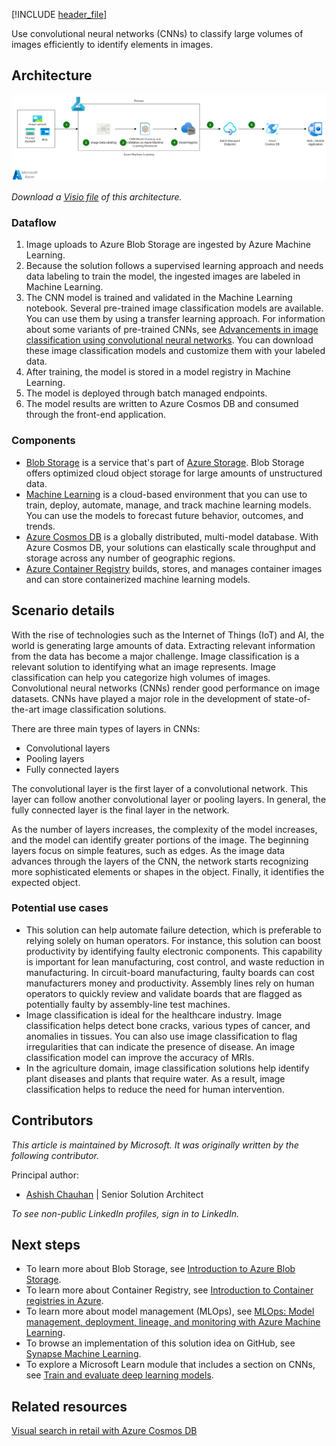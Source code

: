 [!INCLUDE [header_file](../../../includes/sol-idea-header.md)]

Use convolutional neural networks (CNNs) to classify large volumes of images efficiently to identify elements in images.

## Architecture

[ ![Architecture diagram: image classification with convolutional neural networks and Azure Machine Learning.](_images/image-classification-with-convolutional-neural-networks.png)](_images/image-classification-with-convolutional-neural-networks.png#lightbox)

*Download a [Visio file](https://arch-center.azureedge.net/image-classification-with-convolutional-neural-networks.vsdx) of this architecture.*

### Dataflow

1. Image uploads to Azure Blob Storage are ingested by Azure Machine Learning.
2. Because the solution follows a supervised learning approach and needs data labeling to train the model, the ingested images are labeled in Machine Learning.
3. The CNN model is trained and validated in the Machine Learning notebook. Several pre-trained image classification models are available. You can use them by using a transfer learning approach. For information about some variants of pre-trained CNNs, see [Advancements in image classification using convolutional neural networks](https://arxiv.org/pdf/1905.03288.pdf). You can download these image classification models and customize them with your labeled data.
4. After training, the model is stored in a model registry in Machine Learning.
5. The model is deployed through batch managed endpoints.
6. The model results are written to Azure Cosmos DB and consumed through the front-end application.

### Components

- [Blob Storage](https://azure.microsoft.com/services/storage/blobs) is a service that's part of [Azure Storage](https://azure.microsoft.com/products/category/storage). Blob Storage offers optimized cloud object storage for large amounts of unstructured data.
- [Machine Learning](https://azure.microsoft.com/services/machine-learning) is a cloud-based environment that you can use to train, deploy, automate, manage, and track machine learning models. You can use the models to forecast future behavior, outcomes, and trends.
- [Azure Cosmos DB](https://azure.microsoft.com/services/cosmos-db) is a globally distributed, multi-model database. With Azure Cosmos DB, your solutions can elastically scale throughput and storage across any number of geographic regions.
- [Azure Container Registry](https://azure.microsoft.com/services/container-registry) builds, stores, and manages container images and can store containerized machine learning models.

## Scenario details

With the rise of technologies such as the Internet of Things (IoT) and AI, the world is generating large amounts of data. Extracting relevant information from the data has become a major challenge. Image classification is a relevant solution to identifying what an image represents. Image classification can help you categorize high volumes of images. Convolutional neural networks (CNNs) render good performance on image datasets. CNNs have played a major role in the development of state-of-the-art image classification solutions.

There are three main types of layers in CNNs:

- Convolutional layers
- Pooling layers
- Fully connected layers

The convolutional layer is the first layer of a convolutional network. This layer can follow another convolutional layer or pooling layers. In general, the fully connected layer is the final layer in the network.

As the number of layers increases, the complexity of the model increases, and the model can identify greater portions of the image. The beginning layers focus on simple features, such as edges. As the image data advances through the layers of the CNN, the network starts recognizing more sophisticated elements or shapes in the object. Finally, it identifies the expected object.

### Potential use cases

- This solution can help automate failure detection, which is preferable to relying solely on human operators. For instance, this solution can boost productivity by identifying faulty electronic components. This capability is important for lean manufacturing, cost control, and waste reduction in manufacturing. In circuit-board manufacturing, faulty boards can cost manufacturers money and productivity. Assembly lines rely on human operators to quickly review and validate boards that are flagged as potentially faulty by assembly-line test machines.
- Image classification is ideal for the healthcare industry. Image classification helps detect bone cracks, various types of cancer, and anomalies in tissues. You can also use image classification to flag irregularities that can indicate the presence of disease. An image classification model can improve the accuracy of MRIs.
- In the agriculture domain, image classification solutions help identify plant diseases and plants that require water. As a result, image classification helps to reduce the need for human intervention.

## Contributors

*This article is maintained by Microsoft. It was originally written by the following contributor.*

Principal author:

- [Ashish Chauhan](https://www.linkedin.com/in/a69171115/) | Senior Solution Architect

*To see non-public LinkedIn profiles, sign in to LinkedIn.*

## Next steps

- To learn more about Blob Storage, see [Introduction to Azure Blob Storage](/azure/storage/blobs/storage-blobs-introduction).
- To learn more about Container Registry, see [Introduction to Container registries in Azure](/azure/container-registry/container-registry-intro).
- To learn more about model management (MLOps), see [MLOps: Model management, deployment, lineage, and monitoring with Azure Machine Learning](/azure/machine-learning/concept-model-management-and-deployment).
- To browse an implementation of this solution idea on GitHub, see [Synapse Machine Learning](https://github.com/azure/mmlspark).
- To explore a Microsoft Learn module that includes a section on CNNs, see [Train and evaluate deep learning models](/training/modules/train-evaluate-deep-learn-models).

## Related resources

[Visual search in retail with Azure Cosmos DB](../../industries/retail/visual-search-use-case-overview.yml)
